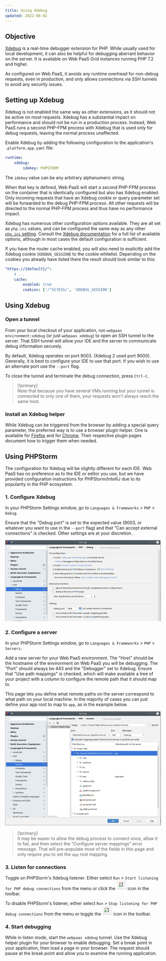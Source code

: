 ```yaml
---
title: Using Xdebug
updated: 2022-06-02
---
```





## Objective  

[Xdebug](https://xdebug.org/) is a real-time debugger extension for PHP.  While usually used for local development, it can also be helpful for debugging aberrant behavior on the server.  It is available on Web PaaS Grid instances running PHP 7.2 and higher.

As configured on Web PaaS, it avoids any runtime overhead for non-debug requests, even in production, and only allows connections via SSH tunnels to avoid any security issues.

## Setting up Xdebug

Xdebug is not enabled the same way as other extensions, as it should not be active on most requests.  Xdebug has a substantial impact on performance and should not be run in a production process.  Instead, Web PaaS runs a second PHP-FPM process with Xdebug that is used only for debug requests, leaving the normal process unaffected.

Enable Xdebug by adding the following configuration to the application's `.platform.app.yaml` file:

```yaml
runtime:
    xdebug:
        idekey: PHPSTORM
```

The `idekey` value can be any arbitrary alphanumeric string.

When that key is defined, Web PaaS will start a second PHP-FPM process on the container that is identically configured but also has Xdebug enabled.  Only incoming requests that have an Xdebug cookie or query parameter set will be forwarded to the debug PHP-FPM process.  All other requests will be directed to the normal PHP-FPM process and thus have no performance impact.

Xdebug has numerous other configuration options available.  They are all set as `php.ini` values, and can be configured the same way as any other [`php.ini` setting](/pages/web_cloud/web_paas_powered_by_platform_sh/languages/php/languages-php/ini).  Consult the [Xdebug documentation](https://xdebug.org/docs/) for a full list of available options, although in most cases the default configuration is sufficient.

If you have the router cache enabled, you will also need to explicitly add the Xdebug cookie (`XDEBUG_SESSION`) to the cookie whitelist.  Depending on the cookies you already have listed there the result should look similar to this:

```yaml
"https://{default}/":
    # ...
    cache:
        enabled: true
        cookies: ['/^SS?ESS/', 'XDEBUG_SESSION']
```

## Using Xdebug

### Open a tunnel

From your local checkout of your application, run `webpaas environment:xdebug` (or just `webpaas xdebug`) to open an SSH tunnel to the server.  That SSH tunnel will allow your IDE and the server to communicate debug information securely.

By default, Xdebug operates on port 9003. (Xdebug 2 used port 9000). Generally, it is best to configure your IDE to use that port.  If you wish to use an alternate port use the `--port` flag.

To close the tunnel and terminate the debug connection, press `Ctrl-C`.

> [!primary]  
> Note that because you have several VMs running but your tunnel is connected to only one of them, your requests won't always reach the same host. 
> 

### Install an Xdebug helper

While Xdebug can be triggered from the browser by adding a special query parameter, the preferred way is to use a browser plugin helper.  One is available for [Firefox](https://addons.mozilla.org/en-US/firefox/addon/xdebug-helper-for-firefox/) and for [Chrome](https://chrome.google.com/webstore/detail/xdebug-helper/eadndfjplgieldjbigjakmdgkmoaaaoc).  Their respective plugin pages document how to trigger them when needed.

## Using PHPStorm

The configuration for Xdebug will be slightly different for each IDE.  Web PaaS has no preference as to the IDE or editor you use, but we have provided configuration instructions for PHPStorm/IntelliJ due to its popularity in the PHP ecosystem.

### 1. Configure Xdebug

In your PHPStorm Settings window, go to `Languages & Frameworks` > `PHP` > `Debug`.

Ensure that the "Debug port" is set to the expected value (9003, or whatever you want to use in the `--port` flag) and that "Can accept external connections" is checked.  Other settings are at your discretion.

![Xdebug configuration screen](images/xdebug-settings.png "0.6")

### 2. Configure a server

In your PHPStorm Settings window, go to `Languages & Frameworks` > `PHP` > `Servers`.

Add a new server for your Web PaaS environment.  The "Host" should be the hostname of the environment on Web PaaS you will be debugging.  The "Port" should always be 443 and the "Debugger" set to Xdebug.  Ensure that "Use path mappings" is checked, which will make available a tree of your project with a column to configure the remote path that it should map to.

This page lets you define what remote paths on the server correspond to what path on your local machine.
In the majority of cases you can just define your app root
to map to `app`, as in the example below.

![PHP server configuration](images/xdebug-servers.png "0.6")

> [!primary]  
> It may be easier to allow the debug process to connect once, allow it to fail, and then select the "Configure server mappings" error message.  That will pre-populate most of the fields in this page and only require you to set the `app` root mapping.
> 

### 3. Listen for connections

Toggle on PHPStorm's Xdebug listener.  Either select `Run` > `Start listening for PHP debug connections` from the menu or click the ![Listen for connections](images/xdebug-phpstorm-not-listening.png "0.025-inline") icon in the toolbar.

To disable PHPStorm's listener, either select `Run` > `Stop listening for PHP debug connections` from the menu or toggle the ![Stop listening for connections](images/xdebug-phpstorm-listening.png "0.025-inline") icon in the toolbar.

### 4. Start debugging

While in listen mode, start the `webpaas xdebug` tunnel.  Use the Xdebug helper plugin for your browser to enable debugging.  Set a break point in your application, then load a page in your browser.  The request should pause at the break point and allow you to examine the running application.
